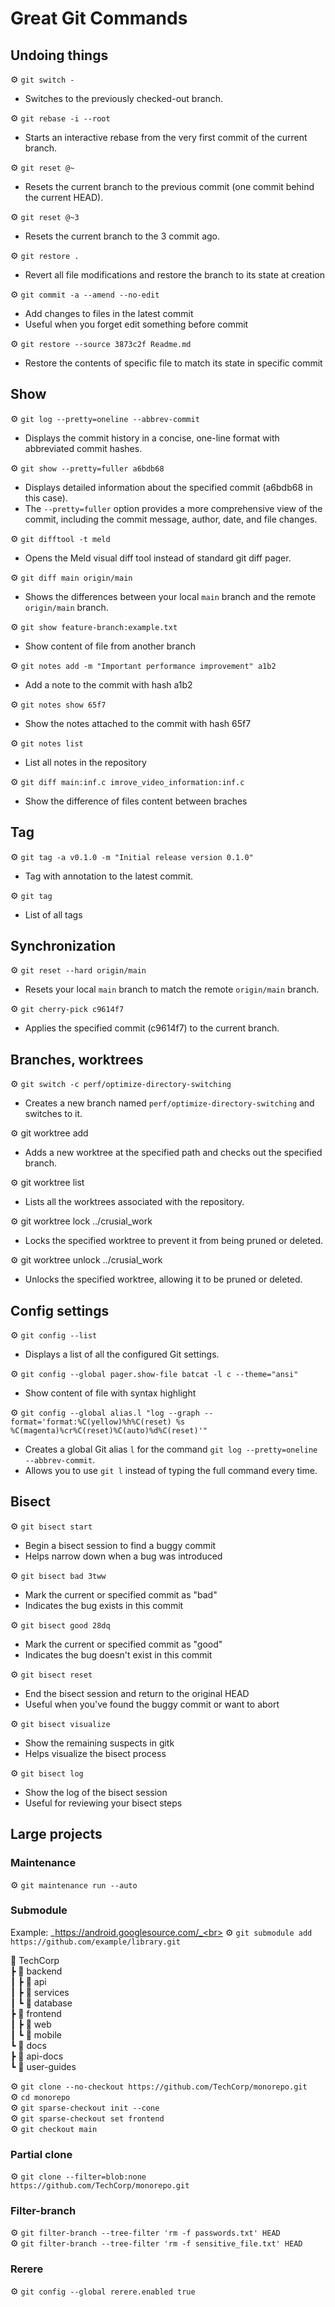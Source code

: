 # Great Git Commands

## Undoing things
⚙️ `git switch -`
- Switches to the previously checked-out branch.


⚙️ `git rebase -i --root`
- Starts an interactive rebase from the very first commit of the current branch.

⚙️ `git reset @~`
- Resets the current branch to the previous commit (one commit behind the current HEAD).

⚙️ `git reset @~3`
- Resets the current branch to the 3 commit ago.

⚙️ `git restore .`
- Revert all file modifications and restore the branch to its state at creation

⚙️ `git commit -a --amend --no-edit`
- Add changes to files in the latest commit
- Useful when you forget edit something before commit

⚙️ `git restore --source 3873c2f Readme.md`
- Restore the contents of specific file to match its state in specific commit

## Show 
⚙️ `git log --pretty=oneline --abbrev-commit`
* Displays the commit history in a concise, one-line format with abbreviated commit hashes.

⚙️ `git show --pretty=fuller a6bdb68`
- Displays detailed information about the specified commit (a6bdb68 in this case).
- The `--pretty=fuller` option provides a more comprehensive view of the commit, including the commit message, author, date, and file changes.

⚙️ `git difftool -t meld`
- Opens the Meld visual diff tool instead of standard git diff pager.

⚙️ `git diff main origin/main`
- Shows the differences between your local `main` branch and the remote `origin/main` branch.

⚙️ `git show feature-branch:example.txt`
- Show content of file from another branch

⚙️ `git notes add -m "Important performance improvement" a1b2`
- Add a note to the commit with hash a1b2

⚙️ `git notes show 65f7`
- Show the notes attached to the commit with hash 65f7

⚙️ `git notes list`
- List all notes in the repository

⚙️ `git diff main:inf.c imrove_video_information:inf.c`
- Show the difference of files content between braches

## Tag
⚙️ `git tag -a v0.1.0 -m "Initial release version 0.1.0"`
* Tag with annotation to the latest commit.

⚙️ `git tag`
* List of all tags

## Synchronization 
⚙️ `git reset --hard origin/main`
- Resets your local `main` branch to match the remote `origin/main` branch.

⚙️ `git cherry-pick c9614f7`
- Applies the specified commit (c9614f7) to the current branch.

## Branches, worktrees
⚙️ `git switch -c perf/optimize-directory-switching`
- Creates a new branch named `perf/optimize-directory-switching` and switches to it.

⚙️ git worktree add <path> <branch>
- Adds a new worktree at the specified path and checks out the specified branch. 

⚙️ git worktree list
- Lists all the worktrees associated with the repository.

⚙️ git worktree lock ../crusial_work
- Locks the specified worktree to prevent it from being pruned or deleted.

⚙️ git worktree unlock ../crusial_work
- Unlocks the specified worktree, allowing it to be pruned or deleted.

## Config settings
⚙️ `git config --list`
- Displays a list of all the configured Git settings.

⚙️ `git config --global pager.show-file batcat -l c --theme="ansi"`
- Show content of file with syntax highlight

⚙️ `git config --global alias.l "log --graph --format='format:%C(yellow)%h%C(reset) %s %C(magenta)%cr%C(reset)%C(auto)%d%C(reset)'"`
- Creates a global Git alias `l` for the command `git log --pretty=oneline --abbrev-commit`.
- Allows you to use `git l` instead of typing the full command every time.


## Bisect
⚙️ `git bisect start`
- Begin a bisect session to find a buggy commit
- Helps narrow down when a bug was introduced

⚙️ `git bisect bad 3tww`
- Mark the current or specified commit as "bad"
- Indicates the bug exists in this commit

⚙️ `git bisect good 28dq`
- Mark the current or specified commit as "good"
- Indicates the bug doesn't exist in this commit

⚙️ `git bisect reset`
- End the bisect session and return to the original HEAD
- Useful when you've found the buggy commit or want to abort

⚙️ `git bisect visualize`
- Show the remaining suspects in gitk
- Helps visualize the bisect process

⚙️ `git bisect log`
- Show the log of the bisect session
- Useful for reviewing your bisect steps

## Large projects
### Maintenance
  ⚙️ `git maintenance run --auto`

### Submodule
  Example: _https://android.googlesource.com/_<br>
  ⚙️ `git submodule add https://github.com/example/library.git`

📁 TechCorp<br>
┣ 📁 backend<br>
┃ ┣ 📁 api<br>
┃ ┣ 📁 services<br>
┃ ┗ 📁 database<br>
┣ 📁 frontend<br>
┃ ┣ 📁 web<br>
┃ ┗ 📁 mobile<br>
┗ 📁 docs<br>
┣ 📁 api-docs<br>
┗ 📁 user-guides<br>

  ⚙️ `git clone --no-checkout https://github.com/TechCorp/monorepo.git`<br>
  ⚙️ `cd monorepo`<br>
  ⚙️ `git sparse-checkout init --cone`<br>
  ⚙️ `git sparse-checkout set frontend`<br>
  ⚙️ `git checkout main`<br>


### Partial clone
  ⚙️ `git clone --filter=blob:none  https://github.com/TechCorp/monorepo.git`



### Filter-branch
  ⚙️ `git filter-branch --tree-filter 'rm -f passwords.txt' HEAD`<br>
  ⚙️ `git filter-branch --tree-filter 'rm -f sensitive_file.txt' HEAD`


### Rerere
  ⚙️ `git config --global rerere.enabled true`
